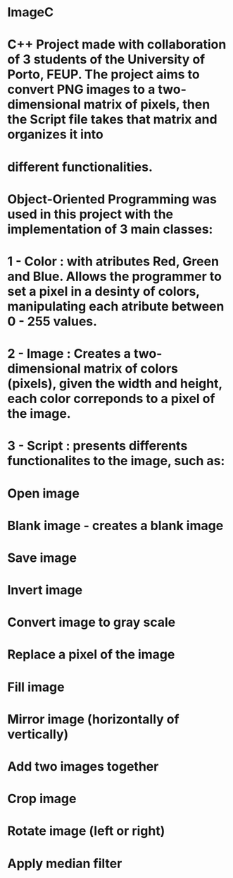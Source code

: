 # ImageC

# C++ Project made with collaboration of 3 students of the University of Porto, FEUP. The project aims to convert PNG images to a two-dimensional matrix of pixels, then the Script file takes that matrix and organizes it into 
# different functionalities.

# Object-Oriented Programming was used in this project with the implementation of 3 main classes:

# 1 - Color : with atributes Red, Green and Blue. Allows the programmer to set a pixel in a desinty of colors, manipulating each atribute between 0 - 255 values.
# 2 - Image : Creates a two-dimensional matrix of colors (pixels), given the width and height, each color correponds to a pixel of the image.
# 3 - Script : presents differents functionalites to the image, such as:
  # Open image 
  # Blank image - creates a blank image
  # Save image
  # Invert image 
  # Convert image to gray scale
  # Replace a pixel of the image
  # Fill image
  # Mirror image (horizontally of vertically)
  # Add two images together
  # Crop image
  # Rotate image (left or right)
  # Apply median filter
